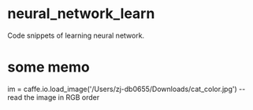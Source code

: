 # neural_network_learn
Code snippets of learning neural network.

# some memo
im = caffe.io.load_image('/Users/zj-db0655/Downloads/cat_color.jpg') -- read the image in RGB order